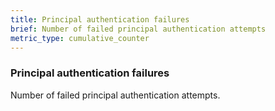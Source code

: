 ```yaml
---
title: Principal authentication failures
brief: Number of failed principal authentication attempts
metric_type: cumulative_counter
---
```


### Principal authentication failures

Number of failed principal authentication attempts.
